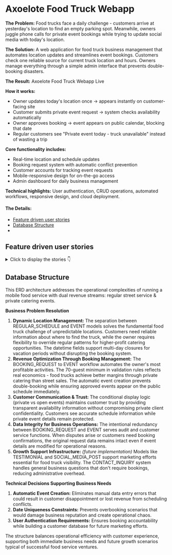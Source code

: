 # Axoelote Food Truck Webapp

**The Problem:** Food trucks face a daily challenge - customers arrive at yesterday's location to find an empty parking spot. Meanwhile, owners juggle phone calls for private event bookings while trying to update social media with today's location.

**The Solution:** A web application for food truck business management that automates location updates and streamlines event bookings. Customers check one reliable source for current truck location and hours. Owners manage everything through a simple admin interface that prevents double-booking disasters.

**The Result:**
Axoelote Food Truck Webapp Live
<!-- Westite on different devices image placeholder -->

**How it works:**
- Owner updates today's location once → appears instantly on customer-facing site
- Customer submits private event request → system checks availability automatically
- Owner approves booking → event appears on public calendar, blocking that date
- Regular customers see "Private event today - truck unavailable" instead of wasting a trip

**Core functionality includes:**
- Real-time location and schedule updates
- Booking request system with automatic conflict prevention
- Customer accounts for tracking event requests
- Mobile-responsive design for on-the-go access
- Admin dashboard for daily business management

**Technical highlights:** User authentication, CRUD operations, automated workflows, responsive design, and cloud deployment.

#### The Details:

- [Feature driven user stories](#feature-driven-user-stories)
- [Database Structure](#database-structure)
- [](#)



## Feature driven user stories
<details>
<summary>Click to display the stories 👇</summary>

**User types:** Site Owner, Customer, Visitor

## Implemented

**Current location and opening hours**
- As a **Site Owner** I can *manage regular opening hours and locations* so that *customers see default information when no special events are scheduled.*
- As a **Visitor/Customer** I can *see the current location and opening hours* so that *I can plan my visit ahead.*

**Menu offer**
- As a **Visitor/Customer** I can *see the menu* so that *I know what the food truck offers.*

**About the site**
- As a **Visitor/Customer** I can *click on the about* link *so that I can read the about who Axoelote is.*

**Account creation and login**
- As a **Customer** I can *sign up and login* so that *I can make booking requests.*

**Booking requests & events**
- As a **Customer** I can *fill out a form* so that *I can send a booking request.*
- As a **Site Owner** I can *receive, see and manage booking requests* so that *I can confirm the request and book the event.*
- As a **Site Owner** I can *create events from booking requests or personal engagements* so that that *I can have my events displayed up to date.*

**Contact inquiries**
- As a **Site Owner** I can see and manage contact inquiries so that I can address them
- As a **Visitor/Customer** I can send a message so that I can request information or make inquiries

## Future implementation

**Instagram posts**
- As a **Site Owner** I can Add Instagram post URLs so that they can be displayed on the landing page
- As a **Customer** I can view instagram posts so that I can see what the offer looks like

**Testimonials**
- As a **Site Owner**, I can review and categorize customer testimonials so that I can display relevant feedback to visitors
- As a **Customer** I can submit feedback about my experience so that I can share my opinion with other potential customers

</details>

## Database Structure
<!-- DB ERD Placeholder -->
This ERD architecture addresses the operational complexities of running a mobile food service with dual revenue streams: regular street service & private catering events.

**Business Problem Resolution**
1. **Dynamic Location Management:**
The separation between REGULAR_SCHEDULE and EVENT models solves the fundamental food truck challenge of unpredictable locations. Customers need reliable information about where to find the truck, while the owner requires flexibility to override regular patterns for higher-profit catering opportunities. The datetime fields support multi-day closures for vacation periods without disrupting the booking system.
2. **Revenue Optimization Through Booking Management:**
The BOOKING_REQUEST to EVENT workflow automates the owner's most profitable activities. The 70-guest minimum in validation rules reflects real economics - food trucks achieve better margins through private catering than street sales. The automatic event creation prevents double-booking while ensuring approved events appear on the public schedule immediately.
3. **Customer Communication & Trust:**
The conditional display logic (private vs open events) maintains customer trust by providing transparent availability information without compromising private client confidentiality. Customers see accurate schedule information while private event details remain protected.
4. **Data Integrity for Business Operations:**
The intentional redundancy between BOOKING_REQUEST and EVENT serves audit and customer service functions. When disputes arise or customers need booking confirmations, the original request data remains intact even if event details are modified for operational reasons.
5. **Growth Support Infrastructure:** *(future implementation)*
Models like TESTIMONIAL and SOCIAL_MEDIA_POST support marketing efforts essential for food truck visibility. The CONTACT_INQUIRY system handles general business questions that don't require bookings, reducing administrative overhead.

**Technical Decisions Supporting Business Needs**
1. **Automatic Event Creation:**
Eliminates manual data entry errors that could result in customer disappointment or lost revenue from scheduling conflicts.
2. **Date Uniqueness Constraints:**
Prevents overbooking scenarios that would damage business reputation and create operational chaos.
3. **User Authentication Requirements:**
Ensures booking accountability while building a customer database for future marketing efforts.

The structure balances operational efficiency with customer experience, supporting both immediate business needs and future growth scenarios typical of successful food service ventures.
